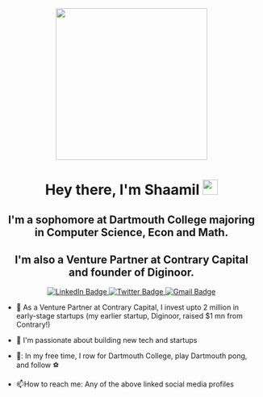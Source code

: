 <div id="header" align="center">
  <img src="https://media.giphy.com/media/CuuSHzuc0O166MRfjt/giphy.gif" width="300"/>
</div>
  <h1 align="center">
  Hey there, I'm Shaamil
  <img src="https://media.giphy.com/media/hvRJCLFzcasrR4ia7z/giphy.gif" width="30px"/>
</h1>
  <h2 align="center">
    I'm a sophomore at Dartmouth College majoring in Computer Science, Econ and Math. 
  
  </h2>
   <h2 align="center">
    I'm also a Venture Partner at Contrary Capital and founder of Diginoor.
   </h2>
  <div id="badges" align="center">
  <a href="https://www.linkedin.com/in/shaamilkarim/">
    <img src="https://img.shields.io/badge/LinkedIn-blue?style=for-the-badge&logo=linkedin&logoColor=white" alt="LinkedIn Badge"/>
  </a>
  <a href="https://twitter.com/shaamilkarim1">
    <img src="https://img.shields.io/badge/Twitter-blue?style=for-the-badge&logo=twitter&logoColor=white" alt="Twitter Badge"/>
  </a>  
  <a href="mailto:shaamil101@gmail.com">
    <img src="https://img.shields.io/badge/email me-red?style=for-the-badge&logo=gmail&logoColor=white" alt="Gmail Badge"/>
  </a>
  <div>
  <img src="https://komarev.com/ghpvc/?username=shaamil101&style=flat-square&color=blue" alt=""/>
  </div></div>
  

 <div>

- :seedling: As a Venture Partner at Contrary Capital, I invest upto 2 million in early-stage startups (my earlier startup, Diginoor, raised $1 mn from Contrary!)
- :telescope: I'm passionate about building new tech and startups
- 🚣: In my free time, I row for Dartmouth College, play Dartmouth pong, and follow :soccer: 

- :mailbox:How to reach me: Any of the above linked social media profiles </div>
